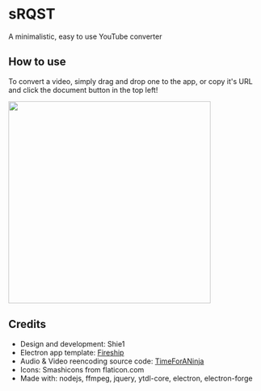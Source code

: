 # sRQST
A minimalistic, easy to use YouTube converter
## How to use
To convert a video, simply drag and drop one to the app, or copy it's URL and click the document button in the top left!

<img height=400 src="https://i.imgur.com/TvAUF4B.png">

## Credits
- Design and development: Shie1
- Electron app template: [Fireship](https://www.youtube.com/channel/UCsBjURrPoezykLs9EqgamOA)
- Audio & Video reencoding source code: [TimeForANinja](https://github.com/TimeForANinja)
- Icons: Smashicons from flaticon.com
- Made with: nodejs, ffmpeg, jquery, ytdl-core, electron, electron-forge
